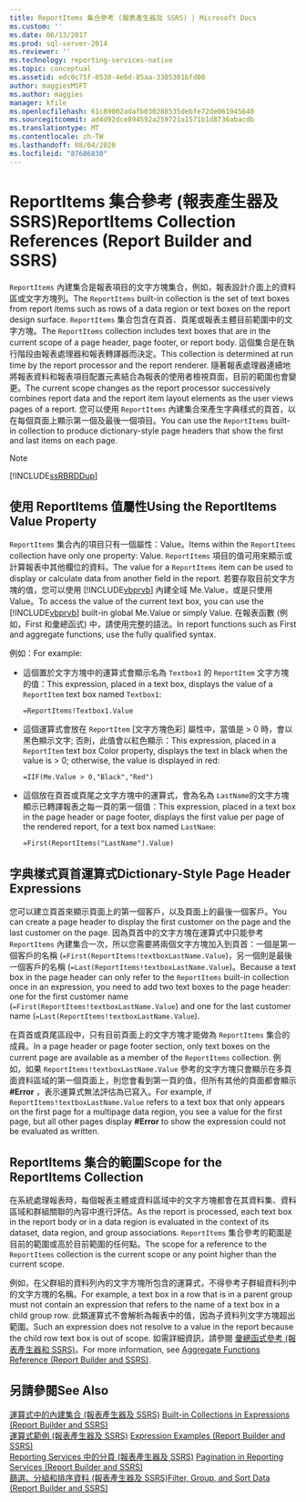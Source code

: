 ```yaml
---
title: ReportItems 集合參考 (報表產生器及 SSRS) | Microsoft Docs
ms.custom: ''
ms.date: 06/13/2017
ms.prod: sql-server-2014
ms.reviewer: ''
ms.technology: reporting-services-native
ms.topic: conceptual
ms.assetid: edc0c75f-0530-4e6d-85aa-3385301bfd00
author: maggiesMSFT
ms.author: maggies
manager: kfile
ms.openlocfilehash: 61c89002adafb030288535debfe72de061945640
ms.sourcegitcommit: ad4d92dce894592a259721a1571b1d8736abacdb
ms.translationtype: MT
ms.contentlocale: zh-TW
ms.lasthandoff: 08/04/2020
ms.locfileid: "87686830"
---
```

# <a name="reportitems-collection-references-report-builder-and-ssrs"></a><span data-ttu-id="522f0-102">ReportItems 集合參考 (報表產生器及 SSRS)</span><span class="sxs-lookup"><span data-stu-id="522f0-102">ReportItems Collection References (Report Builder and SSRS)</span></span>
  <span data-ttu-id="522f0-103">`ReportItems` 內建集合是報表項目的文字方塊集合，例如，報表設計介面上的資料區或文字方塊列。</span><span class="sxs-lookup"><span data-stu-id="522f0-103">The `ReportItems` built-in collection is the set of text boxes from report items such as rows of a data region or text boxes on the report design surface.</span></span> <span data-ttu-id="522f0-104">`ReportItems` 集合包含在頁首、頁尾或報表主體目前範圍中的文字方塊。</span><span class="sxs-lookup"><span data-stu-id="522f0-104">The `ReportItems` collection includes text boxes that are in the current scope of a page header, page footer, or report body.</span></span> <span data-ttu-id="522f0-105">這個集合是在執行階段由報表處理器和報表轉譯器而決定。</span><span class="sxs-lookup"><span data-stu-id="522f0-105">This collection is determined at run time by the report processor and the report renderer.</span></span> <span data-ttu-id="522f0-106">隨著報表處理器連續地將報表資料和報表項目配置元素結合為報表的使用者檢視頁面，目前的範圍也會變更。</span><span class="sxs-lookup"><span data-stu-id="522f0-106">The current scope changes as the report processor successively combines report data and the report item layout elements as the user views pages of a report.</span></span> <span data-ttu-id="522f0-107">您可以使用 `ReportItems` 內建集合來產生字典樣式的頁首，以在每個頁面上顯示第一個及最後一個項目。</span><span class="sxs-lookup"><span data-stu-id="522f0-107">You can use the `ReportItems` built-in collection to produce dictionary-style page headers that show the first and last items on each page.</span></span>  
  
> [!NOTE]  
>  [!INCLUDE[ssRBRDDup](../../includes/ssrbrddup-md.md)]  
  
## <a name="using-the-reportitems-value-property"></a><span data-ttu-id="522f0-108">使用 ReportItems 值屬性</span><span class="sxs-lookup"><span data-stu-id="522f0-108">Using the ReportItems Value Property</span></span>  
 <span data-ttu-id="522f0-109">`ReportItems` 集合內的項目只有一個屬性：Value。</span><span class="sxs-lookup"><span data-stu-id="522f0-109">Items within the `ReportItems` collection have only one property: Value.</span></span> <span data-ttu-id="522f0-110">`ReportItems` 項目的值可用來顯示或計算報表中其他欄位的資料。</span><span class="sxs-lookup"><span data-stu-id="522f0-110">The value for a `ReportItems` item can be used to display or calculate data from another field in the report.</span></span> <span data-ttu-id="522f0-111">若要存取目前文字方塊的值，您可以使用 [!INCLUDE[vbprvb](../../includes/vbprvb-md.md)] 內建全域 Me.Value，或是只使用 Value。</span><span class="sxs-lookup"><span data-stu-id="522f0-111">To access the value of the current text box, you can use the [!INCLUDE[vbprvb](../../includes/vbprvb-md.md)] built-in global Me.Value or simply Value.</span></span> <span data-ttu-id="522f0-112">在報表函數 (例如，First 和彙總函式) 中，請使用完整的語法。</span><span class="sxs-lookup"><span data-stu-id="522f0-112">In report functions such as First and aggregate functions, use the fully qualified syntax.</span></span>  
  
 <span data-ttu-id="522f0-113">例如：</span><span class="sxs-lookup"><span data-stu-id="522f0-113">For example:</span></span>  
  
-   <span data-ttu-id="522f0-114">這個置於文字方塊中的運算式會顯示名為 `Textbox1` 的 `ReportItem` 文字方塊的值：</span><span class="sxs-lookup"><span data-stu-id="522f0-114">This expression, placed in a text box, displays the value of a `ReportItem` text box named `Textbox1`:</span></span>  
  
     `=ReportItems!Textbox1.Value`  
  
-   <span data-ttu-id="522f0-115">這個運算式會放在 `ReportItem` [文字方塊色彩] 屬性中，當值是 > 0 時，會以黑色顯示文字; 否則，此值會以紅色顯示：</span><span class="sxs-lookup"><span data-stu-id="522f0-115">This expression, placed in a `ReportItem` text box Color property, displays the text in black when the value is > 0; otherwise, the value is displayed in red:</span></span>  
  
     `=IIF(Me.Value > 0,"Black","Red")`  
  
-   <span data-ttu-id="522f0-116">這個放在頁首或頁尾之文字方塊中的運算式，會為名為 `LastName`的文字方塊顯示已轉譯報表之每一頁的第一個值：</span><span class="sxs-lookup"><span data-stu-id="522f0-116">This expression, placed in a text box in the page header or page footer, displays the first value per page of the rendered report, for a text box named `LastName`:</span></span>  
  
     `=First(ReportItems("LastName").Value)`  
  
## <a name="dictionary-style-page-header-expressions"></a><span data-ttu-id="522f0-117">字典樣式頁首運算式</span><span class="sxs-lookup"><span data-stu-id="522f0-117">Dictionary-Style Page Header Expressions</span></span>  
 <span data-ttu-id="522f0-118">您可以建立頁首來顯示頁面上的第一個客戶，以及頁面上的最後一個客戶。</span><span class="sxs-lookup"><span data-stu-id="522f0-118">You can create a page header to display the first customer on the page and the last customer on the page.</span></span> <span data-ttu-id="522f0-119">因為頁首中的文字方塊在運算式中只能參考 `ReportItems` 內建集合一次，所以您需要將兩個文字方塊加入到頁首：一個是第一個客戶的名稱 (`=First(ReportItems!textboxLastName.Value`)，另一個則是最後一個客戶的名稱 (`=Last(ReportItems!textboxLastName.Value`)。</span><span class="sxs-lookup"><span data-stu-id="522f0-119">Because a text box in the page header can only refer to the `ReportItems` built-in collection once in an expression, you need to add two text boxes to the page header: one for the first customer name (`=First(ReportItems!textboxLastName.Value`) and one for the last customer name (`=Last(ReportItems!textboxLastName.Value`).</span></span>  
  
 <span data-ttu-id="522f0-120">在頁首或頁尾區段中，只有目前頁面上的文字方塊才能做為 `ReportItems` 集合的成員。</span><span class="sxs-lookup"><span data-stu-id="522f0-120">In a page header or page footer section, only text boxes on the current page are available as a member of the `ReportItems` collection.</span></span> <span data-ttu-id="522f0-121">例如，如果 `ReportItems!textboxLastName.Value` 參考的文字方塊只會顯示在多頁面資料區域的第一個頁面上，則您會看到第一頁的值，但所有其他的頁面都會顯示 **#Error** ，表示運算式無法評估為已寫入。</span><span class="sxs-lookup"><span data-stu-id="522f0-121">For example, if `ReportItems!textboxLastName.Value` refers to a text box that only appears on the first page for a multipage data region, you see a value for the first page, but all other pages display **#Error** to show the expression could not be evaluated as written.</span></span>  
  
## <a name="scope-for-the-reportitems-collection"></a><span data-ttu-id="522f0-122">ReportItems 集合的範圍</span><span class="sxs-lookup"><span data-stu-id="522f0-122">Scope for the ReportItems Collection</span></span>  
 <span data-ttu-id="522f0-123">在系統處理報表時，每個報表主體或資料區域中的文字方塊都會在其資料集、資料區域和群組關聯的內容中進行評估。</span><span class="sxs-lookup"><span data-stu-id="522f0-123">As the report is processed, each text box in the report body or in a data region is evaluated in the context of its dataset, data region, and group associations.</span></span> <span data-ttu-id="522f0-124">`ReportItems` 集合參考的範圍是目前的範圍或高於目前範圍的任何點。</span><span class="sxs-lookup"><span data-stu-id="522f0-124">The scope for a reference to the `ReportItems` collection is the current scope or any point higher than the current scope.</span></span>  
  
 <span data-ttu-id="522f0-125">例如，在父群組的資料列內的文字方塊所包含的運算式，不得參考子群組資料列中的文字方塊的名稱。</span><span class="sxs-lookup"><span data-stu-id="522f0-125">For example, a text box in a row that is in a parent group must not contain an expression that refers to the name of a text box in a child group row.</span></span> <span data-ttu-id="522f0-126">此類運算式不會解析為報表中的值，因為子資料列文字方塊超出範圍。</span><span class="sxs-lookup"><span data-stu-id="522f0-126">Such an expression does not resolve to a value in the report because the child row text box is out of scope.</span></span> <span data-ttu-id="522f0-127">如需詳細資訊，請參閱 [彙總函式參考 &#40;報表產生器和 SSRS&#41;](report-builder-functions-aggregate-functions-reference.md)。</span><span class="sxs-lookup"><span data-stu-id="522f0-127">For more information, see [Aggregate Functions Reference &#40;Report Builder and SSRS&#41;](report-builder-functions-aggregate-functions-reference.md).</span></span>  
  
## <a name="see-also"></a><span data-ttu-id="522f0-128">另請參閱</span><span class="sxs-lookup"><span data-stu-id="522f0-128">See Also</span></span>  
 <span data-ttu-id="522f0-129">[運算式中的內建集合 &#40;報表產生器及 SSRS&#41;](built-in-collections-in-expressions-report-builder.md) </span><span class="sxs-lookup"><span data-stu-id="522f0-129">[Built-in Collections in Expressions &#40;Report Builder and SSRS&#41;](built-in-collections-in-expressions-report-builder.md) </span></span>  
 <span data-ttu-id="522f0-130">[運算式範例 &#40;報表產生器及 SSRS&#41;](expression-examples-report-builder-and-ssrs.md) </span><span class="sxs-lookup"><span data-stu-id="522f0-130">[Expression Examples &#40;Report Builder and SSRS&#41;](expression-examples-report-builder-and-ssrs.md) </span></span>  
 <span data-ttu-id="522f0-131">[Reporting Services 中的分頁 &#40;報表產生器及 SSRS&#41;](pagination-in-reporting-services-report-builder-and-ssrs.md) </span><span class="sxs-lookup"><span data-stu-id="522f0-131">[Pagination in Reporting Services &#40;Report Builder  and SSRS&#41;](pagination-in-reporting-services-report-builder-and-ssrs.md) </span></span>  
 [<span data-ttu-id="522f0-132">篩選、分組和排序資料 &#40;報表產生器及 SSRS&#41;</span><span class="sxs-lookup"><span data-stu-id="522f0-132">Filter, Group, and Sort Data &#40;Report Builder and SSRS&#41;</span></span>](filter-group-and-sort-data-report-builder-and-ssrs.md)  
  
  
